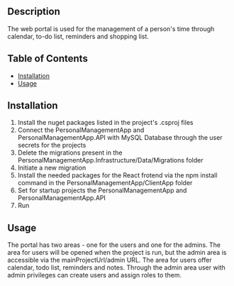 
## Description

The web portal is used for the management of a person's time through calendar, to-do list, reminders and shopping list. 

## Table of Contents

- [Installation](#installation)
- [Usage](#usage)

## Installation

1) Install the nuget packages listed in the project's .csproj files
2) Connect the PersonalManagementApp and PersonalManagementApp.API with MySQL Database through the user secrets for the projects
3) Delete the migrations present in the PersonalManagementApp.Infrastructure/Data/Migrations folder
4) Initiate a new migration
5) Install the needed packages for the React frotend via the npm install command in the PersonalManagementApp/ClientApp folder
6) Set for startup projects the PersonalManagementApp and PersonalManagementApp.API
7) Run

## Usage

The portal has two areas - one for the users and one for the admins. The area for users will be opened when the project is run, but the admin area is accessible via the mainProjectUrl/admin URL. The area for users offer calendar, todo list, reminders and notes. Through the admin area user with admin privileges can create users and assign roles to them.
